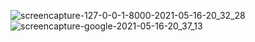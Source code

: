 ![screencapture-127-0-0-1-8000-2021-05-16-20_32_28](https://user-images.githubusercontent.com/84277750/118402085-0de64600-b686-11eb-8ae8-a86aad77d085.png)
![screencapture-google-2021-05-16-20_37_13](https://user-images.githubusercontent.com/84277750/118402216-9664e680-b686-11eb-9b19-349413a1ae34.png)
